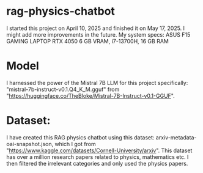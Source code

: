 # rag-physics-chatbot
I started this project on April 10, 2025 and finished it on May 17, 2025. I might add more improvements in the future.
My system specs: ASUS F15 GAMING LAPTOP
RTX 4050 6 GB VRAM, i7-13700H, 16 GB RAM

# Model
I harnessed the power of the Mistral 7B LLM for this project specifically: "mistral-7b-instruct-v0.1.Q4_K_M.gguf" from "https://huggingface.co/TheBloke/Mistral-7B-Instruct-v0.1-GGUF".

# Dataset:
I have created this RAG physics chatbot using this dataset: arxiv-metadata-oai-snapshot.json, which I got from "https://www.kaggle.com/datasets/Cornell-University/arxiv".
This dataset has over a million research papers related to physics, mathematics etc. I then filtered the irrelevant categories and only used the physics papers.
